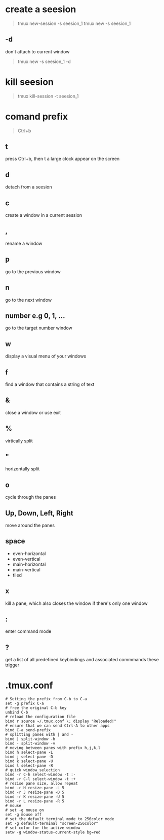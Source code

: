 # create a seesion
> tmux new-session -s seesion_1
> tmux new -s seesion_1
## -d
don't attach to current window
> tmux new -s seesion_1 -d

# kill seesion
> tmux kill-session -t seesion_1


# comand prefix
> Ctrl+b
## t
press Ctrl+b, then t
a large clock appear on the screen
## d
detach from a seesion
## c
create a window in a current session
## ,
rename a window
## p
go to the previous window
## n
go to the next window
## number e.g 0, 1, ...
go to the target number window
## w
display a visual menu of your windows
## f
find a window that contains a string of text
## &
close a window
or use exit
## %
virtically split 
## "
horizontally split
## o
cycle through the panes
## Up, Down, Left, Right
move around the panes
## space
- even-horizontal
- even-vertical
- main-horizontal
- main-vertical
- tiled
## x
kill a pane, which also closes the window if there's only one window
## :
enter command mode
## ?
get a list of all predefined keybindings and associated commmands these trigger

# .tmux.conf
```
# Setting the prefix from C-b to C-a
set -g prefix C-a
# free the original C-b key
unbind C-b
# reload the configuration file
bind r source ~/.tmux.conf \; display "Reloaded!"
# ensure that we can send Ctrl-A to other apps
bind C-a send-prefix
# splitting panes with | and -
bind | split-window -h
bind - split-window -v
# moving between panes with prefix h,j,k,l
bind h select-pane -L
bind j select-pane -D
bind k select-pane -U
bind l select-pane -R
# quick window selection
bind -r C-h select-window -t :-
bind -r C-l select-window -t :+
# rezise pane size, allow repeat
bind -r H resize-pane -L 5
bind -r J resize-pane -D 5
bind -r K resize-pane -U 5
bind -r L resize-pane -R 5
# mouse
# set -g mouse on
set -g mouse off
# set the default terminal mode to 256color mode
set -g default-terminal "screen-256color"
# set color for the active window
setw -g window-status-current-style bg=red
```

